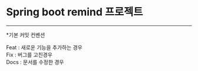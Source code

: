 # Spring boot remind 프로젝트
 
<hr/>
*기본 커밋 컨벤션  <br/>


Feat : 새로운 기능을 추가하는 경우  <br/>
Fix : 버그를 고친경우  <br/>
Docs : 문서를 수정한 경우  
